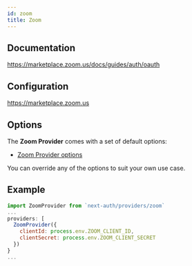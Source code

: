 ```yaml
---
id: zoom
title: Zoom
---
```


## Documentation

https://marketplace.zoom.us/docs/guides/auth/oauth

## Configuration

https://marketplace.zoom.us

## Options

The **Zoom Provider** comes with a set of default options:

- [Zoom Provider options](https://github.com/nextauthjs/next-auth/blob/main/src/providers/zoom.js)

You can override any of the options to suit your own use case.

## Example

```js
import ZoomProvider from `next-auth/providers/zoom`
...
providers: [
  ZoomProvider({
    clientId: process.env.ZOOM_CLIENT_ID,
    clientSecret: process.env.ZOOM_CLIENT_SECRET
  })
}
...
```
